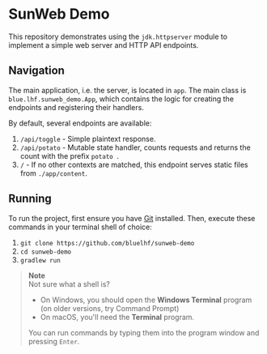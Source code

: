 # SunWeb Demo
This repository demonstrates using the `jdk.httpserver` module to implement a simple web server and HTTP API endpoints.

## Navigation
The main application, i.e. the server, is located in `app`. The main class is `blue.lhf.sunweb_demo.App`,
which contains the logic for creating the endpoints and registering their handlers.

By default, several endpoints are available:
1. `/api/toggle` - Simple plaintext response.
2. `/api/potato` - Mutable state handler, counts requests and returns the count with the prefix `potato `.
3. `/` - If no other contexts are matched, this endpoint serves static files from `./app/content`.

## Running

To run the project, first ensure you have [Git](https://git-scm.com/) installed. Then, execute these commands in your terminal shell of choice:
1. `git clone https://github.com/bluelhf/sunweb-demo`
2. `cd sunweb-demo`
3. `gradlew run`
> **Note**  
> Not sure what a shell is?
> - On Windows, you should open the **Windows Terminal** program (on older versions, try Command Prompt)
> - On macOS, you'll need the **Terminal** program.
> 
> You can run commands by typing them into the program window and pressing `Enter`.
